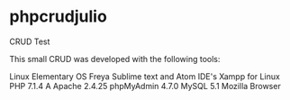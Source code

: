 # phpcrudjulio
CRUD Test

This small CRUD was developed with the following tools:

Linux Elementary OS Freya 
Sublime text and Atom IDE's
Xampp for Linux 
PHP 7.1.4 A
Apache 2.4.25
phpMyAdmin 4.7.0
MySQL 5.1
Mozilla Browser
